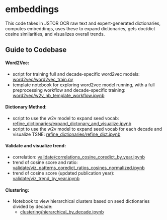 # embeddings
This code takes in JSTOR OCR raw text and expert-generated dictionaries, computes embeddings, uses these to expand dictionaries, gets doc/dict cosine similarities, and visualizes overall trends.

## Guide to Codebase
#### Word2Vec:
*  script for training full and decade-specific word2vec models: <a href="word2vec/word2vec_train.py">word2vec/word2vec_train.py</a>
*  template notebook for exploring word2vec model running, with a full preprocessing workflow and decade-specific training: <a href="word2vec/w2v_nb_template_workflow.ipynb">word2vec/w2v_nb_template_workflow.ipynb</a>

#### Dictionary Method:
* script to use the w2v model to expand seed vocab:  <a href="refine_dictionaries/expand_dictonary_and_visualize.ipynb">refine_dictionaries/expand_dictonary_and_visualize.ipynb</a>
* script to use the w2v model to expand seed vocab for each decade and visualize TSNE:  <a href="refine_dictionaries/refine_dict.ipynb">refine_dictionaries/refine_dict.ipynb</a>

#### Validate and visualize trend:
* correlation:  <a href="validate/correlations_cosine_coredict_by_year.ipynb">validate/correlations_cosine_coredict_by_year.ipynb</a>
* trend of cosine score and ratio: <a href="validate/viz_patterns_coredict_ratios_cosines_normalized.ipynb">validate/viz_patterns_coredict_ratios_cosines_normalized.ipynb</a>
* trend of cosine score (updated publication year): <a href="validate/viz_trend_by_year.ipynb">validate/viz_trend_by_year.ipynb</a>

#### Clustering:
* Notebook to view hierarchical clusters based on seed dictionaries divided by decade:
    * <a href="clustering/hierarchical_by_decade.ipynb">clustering/hierarchical_by_decade.ipynb</a>
